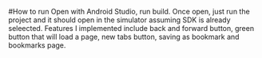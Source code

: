 #How to run 
Open with Android Studio, run build.
Once open, just run the project and it should open in the simulator assuming SDK is already seleected.
Features I implemented include back and forward button, green button that will load a page, new tabs button, saving as bookmark and bookmarks page.
